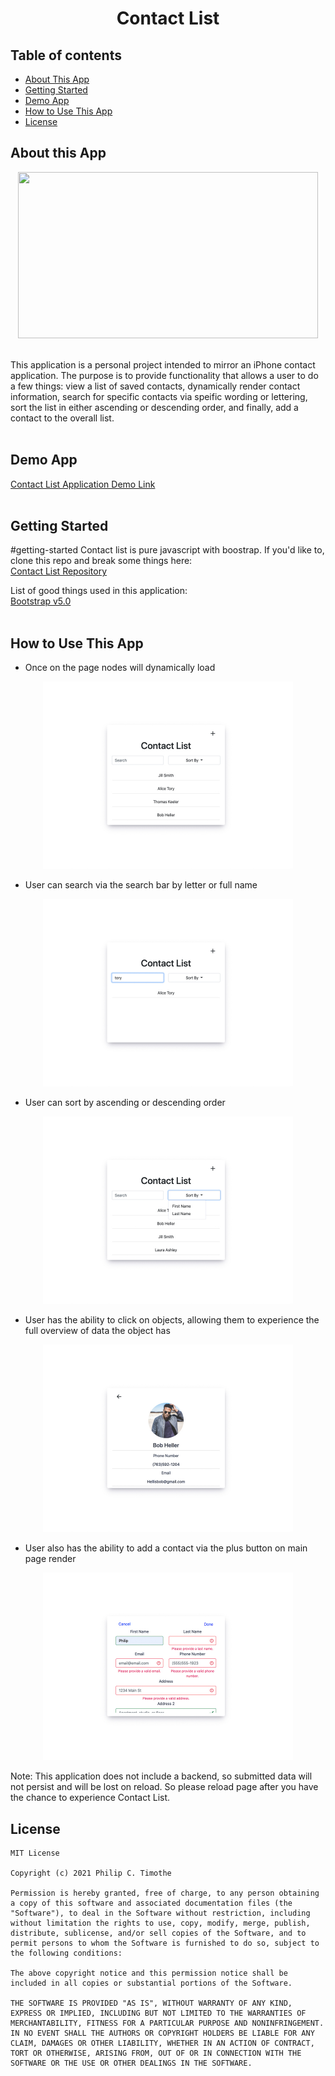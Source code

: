 <h1 align="center">Contact List</h1>

## Table of contents

- [About This App](#about-this-app)
- [Getting Started](#getting-started)
- [Demo App](#demo-app)
- [How to Use This App](#how-to-use-this-app)
- [License](#license)

## About this App
<div align="center">
<img src="https://media.giphy.com/media/Bz0VxzLCAPUgdxyTLE/giphy.gif" width="480" height="266">
</div>
<br/>

This application is a personal project intended to mirror an iPhone contact application.  The purpose is to provide functionality that allows a user to do a few things: view a list of saved contacts, dynamically render contact information, search for specific contacts via speific wording or lettering, sort the list in either ascending or descending order, and finally, add a contact to the overall list.
<br/>
<br/>

## Demo App
<a href="https://philiptimothe.github.io/Contact_List/">Contact List Application Demo Link</a>
<br/>
<br/>


## Getting Started
#getting-started
Contact list is pure javascript with boostrap.  If you'd like to, clone this repo and break some things here:<br/>
<a href="https://github.com/PhilipTimothe/Contact_List">Contact List Repository</a>
<br/>

List of good things used in this application:<br/>
<a href="https://getbootstrap.com/">Bootstrap v5.0</a>
<br/>
<br/>

## How to Use This App

- Once on the page nodes will dynamically load
<div align="center">
    <img src="images/Contact List.jpg" width="400" height="300">
</div>

- User can search via the search bar by letter or full name
<div align="center">
    <img src="images/Contact List-2.jpg" width="400" height="300">
</div>

- User can sort by ascending or descending order
<div align="center">
    <img src="images/Contact List-5.jpg" width="400" height="300">
</div>

- User has the ability to click on objects, allowing them to experience the full overview of data the object has
<div align="center">
    <img src="images/Contact List-4.jpg" width="400" height="300">
</div>

- User also has the ability to add a contact via the plus button on main page render
<div align="center">
    <img src="images/Contact List-3.jpg" width="400" height="300">
</div>


Note: This application does not include a backend, so submitted data will not persist and will be lost on reload.  So please reload page after you have the chance to experience Contact List.
<br/>

## License

    MIT License

    Copyright (c) 2021 Philip C. Timothe

    Permission is hereby granted, free of charge, to any person obtaining a copy of this software and associated documentation files (the "Software"), to deal in the Software without restriction, including without limitation the rights to use, copy, modify, merge, publish, distribute, sublicense, and/or sell copies of the Software, and to permit persons to whom the Software is furnished to do so, subject to the following conditions:

    The above copyright notice and this permission notice shall be included in all copies or substantial portions of the Software.

    THE SOFTWARE IS PROVIDED "AS IS", WITHOUT WARRANTY OF ANY KIND, EXPRESS OR IMPLIED, INCLUDING BUT NOT LIMITED TO THE WARRANTIES OF MERCHANTABILITY, FITNESS FOR A PARTICULAR PURPOSE AND NONINFRINGEMENT. IN NO EVENT SHALL THE AUTHORS OR COPYRIGHT HOLDERS BE LIABLE FOR ANY CLAIM, DAMAGES OR OTHER LIABILITY, WHETHER IN AN ACTION OF CONTRACT, TORT OR OTHERWISE, ARISING FROM, OUT OF OR IN CONNECTION WITH THE SOFTWARE OR THE USE OR OTHER DEALINGS IN THE SOFTWARE.
